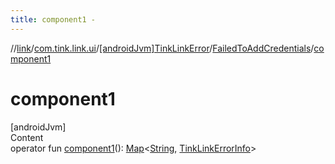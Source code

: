 ```yaml
---
title: component1 -
---
```

//[link](../../../index.md)/[com.tink.link.ui](../../index.md)/[[androidJvm]TinkLinkError](../index.md)/[FailedToAddCredentials](index.md)/[component1](component1.md)



# component1  
[androidJvm]  
Content  
operator fun [component1](component1.md)(): [Map](https://kotlinlang.org/api/latest/jvm/stdlib/kotlin.collections/-map/index.html)<[String](https://kotlinlang.org/api/latest/jvm/stdlib/kotlin/-string/index.html), [TinkLinkErrorInfo](../../[android-jvm]-tink-link-error-info/index.md)>  




